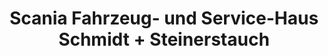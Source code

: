 ---
title: "Scania Fahrzeug- und Service-Haus Schmidt + Steinerstauch"
url: /gotha/scania-fahrzeug-und-service-haus-schmidt-steinerstauch/
shop: Allgemein
---